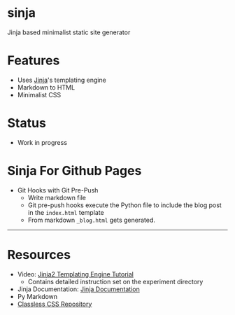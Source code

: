 # sinja
Jinja based minimalist static site generator

# Features

- Uses [Jinja](https://jinja.palletsprojects.com/en/3.1.x/)'s templating engine
- Markdown to HTML
- Minimalist CSS

# Status

- Work in progress

# Sinja For Github Pages

- Git Hooks with Git Pre-Push
  - Write markdown file
  - Git pre-push hooks execute the Python file to include the blog post in the `index.html` template
  - From markdown `_blog.html` gets generated.

---

# Resources

- Video: [Jinja2 Templating Engine Tutorial](https://www.youtube.com/watch?v=bxhXQG1qJPM)
  - Contains detailed instruction set on the experiment directory
- Jinja Documentation: [Jinja Documentation](https://jinja.palletsprojects.com/en/3.1.x/)
- Py Markdown
- [Classless CSS Repository](https://github.com/dbohdan/classless-css)
